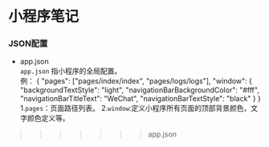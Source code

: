 ﻿# 小程序笔记
### JSON配置
- app.json      
`app.json` 指小程序的全局配置。  
例：
        {
        "pages": ["pages/index/index", "pages/logs/logs"],
        "window": {
        "backgroundTextStyle": "light",
        "navigationBarBackgroundColor": "#fff",
        "navigationBarTitleText": "WeChat",
        "navigationBarTextStyle": "black"
        }
        }  
1.`pages`：页面路径列表。
2.`window`:定义小程序所有页面的顶部背景颜色，文字颜色定义等。    
>>>>>>> app.json
